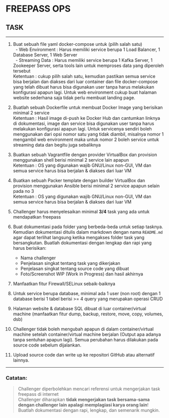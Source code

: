 # FREEPASS OPS

## TASK
---
1. Buat sebuah file yaml docker-compose untuk (pilih salah satu)  
&nbsp; - Web Environment : Harus memiliki service berupa 1 Load Balancer, 1 Database Server, 1 Web Server  
&nbsp; - Streaming Data : Harus memiliki service berupa 1 Kafka Server, 1 Zookeeper Server, serta tools lain untuk memproses data yang diperoleh tersebut   
Ketentuan : cukup pilih salah satu, kemudian pastikan semua service bisa berjalan dan diakses dari luar container dan file docker-compose yang telah dibuat harus bisa digunakan user tanpa harus melakukan konfigurasi apapun lagi. Untuk web environment cukup buat halaman website sederhana saja tidak perlu membuat landing page.

2. Buatlah sebuah Dockerfile untuk membuat Docker Image yang berisikan minimal 2 service  
Ketentuan : Hasil image di-push ke Docker Hub dan cantumkan linknya di dokumentasi, image dan service bisa digunakan user tanpa harus melakukan konfigurasi apapun lagi. Untuk servicenya sendiri boleh menggunakan dari opsi nomor satu yang tidak diambil, misalnya nomor 1 mengambil web environment maka untuk nomor 2 boleh service untuk streaming data dan begitu juga sebaliknya

3. Buatkan sebuah Vagrantfile dengan provider VirtualBox dan provision menggunakan shell berisi minimal 2 service lain apapun  
Ketentuan : OS yang digunakan wajib GNU/Linux non-GUI, VM dan semua service harus bisa berjalan & diakses dari luar VM

4. Buatkan sebuah Packer template dengan builder VirtualBox dan provision menggunakan Ansible berisi minimal 2 service apapun selain pada no 3  
Ketentuan : OS yang digunakan wajib GNU/Linux non-GUI, VM dan semua service harus bisa berjalan & diakses dari luar VM

5. Challenger harus menyelesaikan minimal **3/4** task yang ada untuk mendapatkan freepass

6. Buat dokumentasi pada folder yang berbeda-beda untuk setiap tasknya. Kemudian  dokumentasi ditulis dalam markdown dengan nama ```README.md``` agar dapat terlihat langsung ketika mengakses folder task yang bersangkutan. Buatlah dokumentasi dengan lengkap dan rapi yang harus berisikan:
    - Nama challenger
    - Penjelasan singkat tentang task yang dikerjakan
    - Penjelasan singkat tentang source code yang dibuat
    - Foto/Screenshot WIP (Work in Progress) dan hasil akhirnya  

7. Manfaatkan fitur Firewall/SELinux sebaik-baiknya

8. Untuk service berupa database, minimal ada 1 user (non root) dengan 1 database berisi 1 tabel berisi >= 4 query yang merupakan operasi CRUD

9. Halaman website & database SQL dibuat di luar container/virtual machine (manfaatkan fitur dump, backup, restore, move, copy, volumes, dsb)

10. Challenger tidak boleh mengubah apapun di dalam container/virtual machine setelah container/virtual machine berjalan (Output apa adanya tanpa sentuhan apapun lagi). Semua perubahan harus dilakukan pada source code sebelum dijalankan.

11. Upload source code dan write up ke repositori GitHub atau alternatif lainnya.

---

### **Catatan**:
> Challenger diperbolehkan mencari referensi untuk mengerjakan task freepass di internet   
> Challenger diharapkan **tidak mengerjakan task bersama-sama dengan challenger lain apalagi memplagiasi karya orang lain**!  
> Buatlah dokumentasi dengan rapi, lengkap, dan semenarik mungkin.  
